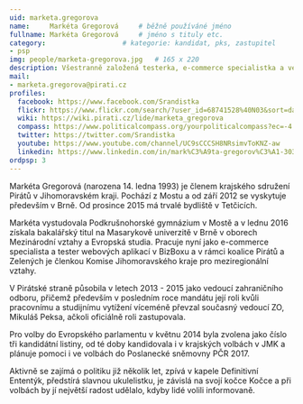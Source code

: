 ```yaml
---
uid: marketa.gregorova
name:     Markéta Gregorová  	# běžně používáné jméno
fullname: Markéta Gregorová  	# jméno s tituly etc.
category:                 	# kategorie: kandidat, pks, zastupitel
- psp
img: people/marketa-gregorova.jpg   # 165 x 220
description: Všestranně založená testerka, e-commerce specialistka a vedoucí zahraničního odboru Pirátské strany    	# kratký popis, max 160 znaků
mail:
- marketa.gregorova@pirati.cz
profiles:
  facebook: https://www.facebook.com/Srandistka
  flickr: https://www.flickr.com/search/?user_id=68741528%40N03&sort=date-taken-desc&view_all=1&text=Mark%C3%A9ta%20Gregorov%C3%A1%20
  wiki: https://wiki.pirati.cz/lide/marketa_gregorova
  compass: https://www.politicalcompass.org/yourpoliticalcompass?ec=-4.5&soc=-6.26
  twitter: https://twitter.com/Srandistka
  youtube: https://www.youtube.com/channel/UC9sCCCSH8NRsimvToKNZ-aw
  linkedin: https://www.linkedin.com/in/mark%C3%A9ta-gregorov%C3%A1-30333b87/
ordpsp: 3
---
```


Markéta Gregorová (narozena 14. ledna 1993) je členem krajského sdružení Pirátů v Jihomoravském kraji. Pochází z Mostu a od září 2012 se vyskytuje především v Brně. Od prosince 2015 má trvalé bydliště v Tetčicích.

Markéta vystudovala Podkrušnohorské gymnázium v Mostě a v lednu 2016 získala bakalářský titul na Masarykově univerzitě v Brně v oborech Mezinárodní vztahy a Evropská studia. Pracuje nyní jako e-commerce specialista a tester webových aplikací v BizBoxu a v rámci koalice Pirátů a Zelených je členkou Komise Jihomoravského kraje pro meziregionální vztahy.

V Pirátské straně působila v letech 2013 - 2015 jako vedoucí zahraničního odboru, přičemž především v posledním roce mandátu její roli kvůli pracovnímu a studijnímu vytížení víceméně převzal současný vedoucí ZO, Mikuláš Peksa, ačkoli oficiálně roli zastupovala.

Pro volby do Evropského parlamentu v květnu 2014 byla zvolena jako číslo tři kandidátní listiny, od té doby kandidovala i v krajských volbách v JMK a plánuje pomoci i ve volbách do Poslanecké sněmovny PČR 2017.

Aktivně se zajímá o politiku již několik let, zpívá v kapele Definitivní Ententýk, předstírá slavnou ukulelistku, je závislá na svojí kočce Kočce a při volbách by jí největší radost udělalo, kdyby lidé volili informovaně.
